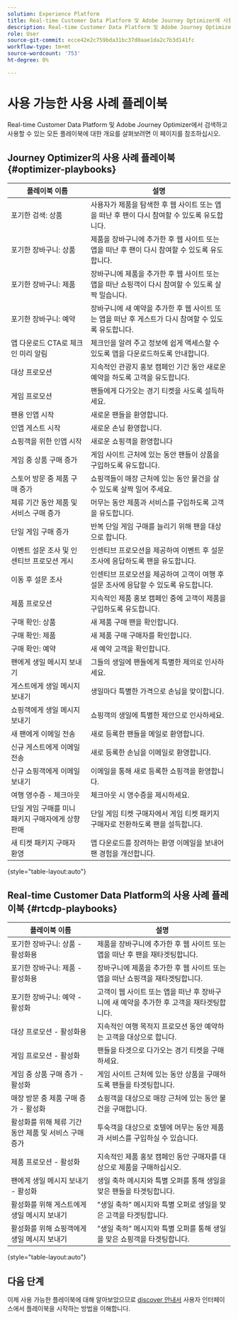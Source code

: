 ```yaml
---
solution: Experience Platform
title: Real-time Customer Data Platform 및 Adobe Journey Optimizer에 사용 가능한 사용 사례 플레이북.
description: Real-time Customer Data Platform 및 Adobe Journey Optimizer의 모든 플레이북 목록입니다.
role: User
source-git-commit: ecce42e2c759bda31bc37d0aae1da2c7b3d141fc
workflow-type: tm+mt
source-wordcount: '753'
ht-degree: 0%

---
```



# 사용 가능한 사용 사례 플레이북

Real-time Customer Data Platform 및 Adobe Journey Optimizer에서 검색하고 사용할 수 있는 모든 플레이북에 대한 개요를 살펴보려면 이 페이지를 참조하십시오.

## Journey Optimizer의 사용 사례 플레이북 {#optimizer-playbooks}

| 플레이북 이름 | 설명 |
| ------------- |  ----------- |
| 포기한 검색: 상품 | 사용자가 제품을 탐색한 후 웹 사이트 또는 앱을 떠난 후 팬이 다시 참여할 수 있도록 유도합니다. |
| 포기한 장바구니: 상품 | 제품을 장바구니에 추가한 후 웹 사이트 또는 앱을 떠난 후 팬이 다시 참여할 수 있도록 유도합니다. |
| 포기한 장바구니: 제품 | 장바구니에 제품을 추가한 후 웹 사이트 또는 앱을 떠난 쇼핑객이 다시 참여할 수 있도록 살짝 밀습니다. |
| 포기한 장바구니: 예약 | 장바구니에 새 예약을 추가한 후 웹 사이트 또는 앱을 떠난 후 게스트가 다시 참여할 수 있도록 유도합니다. |
| 앱 다운로드 CTA로 체크인 미리 알림 | 체크인을 알려 주고 정보에 쉽게 액세스할 수 있도록 앱을 다운로드하도록 안내합니다. |
| 대상 프로모션 | 지속적인 관광지 홍보 캠페인 기간 동안 새로운 예약을 하도록 고객을 유도합니다. |
| 게임 프로모션 | 팬들에게 다가오는 경기 티켓을 사도록 설득하세요. |
| 팬용 인앱 시작 | 새로운 팬들을 환영합니다. |
| 인앱 게스트 시작 | 새로운 손님 환영합니다. |
| 쇼핑객을 위한 인앱 시작 | 새로운 쇼핑객을 환영합니다 |
| 게임 중 상품 구매 증가 | 게임 사이트 근처에 있는 동안 팬들이 상품을 구입하도록 유도합니다. |
| 스토어 방문 중 제품 구매 증가 | 쇼핑객들이 매장 근처에 있는 동안 물건을 살 수 있도록 살짝 밀어 주세요. |
| 체류 기간 동안 제품 및 서비스 구매 증가 | 머무는 동안 제품과 서비스를 구입하도록 고객을 유도합니다. |
| 단일 게임 구매 증가 | 반복 단일 게임 구매를 늘리기 위해 팬을 대상으로 합니다. |
| 이벤트 설문 조사 및 인센티브 프로모션 게시 | 인센티브 프로모션을 제공하여 이벤트 후 설문 조사에 응답하도록 팬을 유도합니다. |
| 이동 후 설문 조사 | 인센티브 프로모션을 제공하여 고객이 여행 후 설문 조사에 응답할 수 있도록 유도합니다. |
| 제품 프로모션 | 지속적인 제품 홍보 캠페인 중에 고객이 제품을 구입하도록 유도합니다. |
| 구매 확인: 상품 | 새 제품 구매 팬을 확인합니다. |
| 구매 확인: 제품 | 새 제품 구매 구매자를 확인합니다. |
| 구매 확인: 예약 | 새 예약 고객을 확인합니다. |
| 팬에게 생일 메시지 보내기 | 그들의 생일에 팬들에게 특별한 제의로 인사하세요. |
| 게스트에게 생일 메시지 보내기 | 생일마다 특별한 가격으로 손님을 맞이합니다. |
| 쇼핑객에게 생일 메시지 보내기 | 쇼핑객의 생일에 특별한 제안으로 인사하세요. |
| 새 팬에게 이메일 전송 | 새로 등록한 팬들을 메일로 환영합니다. |
| 신규 게스트에게 이메일 전송 | 새로 등록한 손님을 이메일로 환영합니다. |
| 신규 쇼핑객에게 이메일 보내기 | 이메일을 통해 새로 등록한 쇼핑객을 환영합니다. |
| 여행 영수증 - 체크아웃 | 체크아웃 시 영수증을 제시하세요. |
| 단일 게임 구매를 미니 패키지 구매자에게 상향 판매 | 단일 게임 티켓 구매자에서 게임 티켓 패키지 구매자로 전환하도록 팬을 설득합니다. |
| 새 티켓 패키지 구매자 환영 | 앱 다운로드를 장려하는 환영 이메일을 보내어 팬 경험을 개선합니다. |

{style="table-layout:auto"}

## Real-time Customer Data Platform의 사용 사례 플레이북 {#rtcdp-playbooks}

| 플레이북 이름 | 설명 |
| ------------- | ----------- |
| 포기한 장바구니: 상품 - 활성화용 | 제품을 장바구니에 추가한 후 웹 사이트 또는 앱을 떠난 후 팬을 재타겟팅합니다. |
| 포기한 장바구니: 제품 - 활성화용 | 장바구니에 제품을 추가한 후 웹 사이트 또는 앱을 떠난 쇼핑객을 재타겟팅합니다. |
| 포기한 장바구니: 예약 - 활성화 | 고객이 웹 사이트 또는 앱을 떠난 후 장바구니에 새 예약을 추가한 후 고객을 재타겟팅합니다. |
| 대상 프로모션 - 활성화용 | 지속적인 여행 목적지 프로모션 동안 예약하는 고객을 대상으로 합니다. |
| 게임 프로모션 - 활성화 | 팬들을 타겟으로 다가오는 경기 티켓을 구매하세요. |
| 게임 중 상품 구매 증가 - 활성화 | 게임 사이트 근처에 있는 동안 상품을 구매하도록 팬들을 타겟팅합니다. |
| 매장 방문 중 제품 구매 증가 - 활성화 | 쇼핑객을 대상으로 매장 근처에 있는 동안 물건을 구매합니다. |
| 활성화를 위해 체류 기간 동안 제품 및 서비스 구매 증가 | 투숙객을 대상으로 호텔에 머무는 동안 제품과 서비스를 구입하실 수 있습니다. |
| 제품 프로모션 - 활성화 | 지속적인 제품 홍보 캠페인 동안 구매자를 대상으로 제품을 구매하십시오. |
| 팬에게 생일 메시지 보내기 - 활성화 | 생일 축하 메시지와 특별 오퍼를 통해 생일을 맞은 팬들을 타겟팅합니다. |
| 활성화를 위해 게스트에게 생일 메시지 보내기 | &quot;생일 축하&quot; 메시지와 특별 오퍼로 생일을 맞은 고객을 타겟팅합니다. |
| 활성화를 위해 쇼핑객에게 생일 메시지 보내기 | &quot;생일 축하&quot; 메시지와 특별 오퍼를 통해 생일을 맞은 쇼핑객을 타겟팅합니다. |

{style="table-layout:auto"}

## 다음 단계

이제 사용 가능한 플레이북에 대해 알아보았으므로 [discover 안내서](/help/use-case-playbooks/playbooks/discover.md) 사용자 인터페이스에서 플레이북을 시작하는 방법을 이해합니다.
